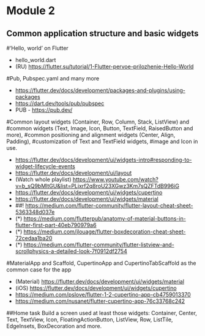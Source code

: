 # Module 2
## Common application structure and basic widgets

#‘Hello, world’ on Flutter
 - hello_world.dart
 - (RU) https://flutter.su/tutorial/1-Flutter-pervoe-prilozhenie-Hello-World
 
#Pub, Pubspec.yaml and many more
 - https://flutter.dev/docs/development/packages-and-plugins/using-packages
 - https://dart.dev/tools/pub/pubspec
 - PUB - https://pub.dev/
 
#Common layout widgets (Container, Row, Column, Stack, ListView) and 
#common widgets (Text, Image, Icon, Button, TextField, RaisedButton and more),
#common positioning and alignment widgets (Center, Align, Padding),
#customization of Text and TextField widgets,
#image and Icon in use.
 - https://flutter.dev/docs/development/ui/widgets-intro#responding-to-widget-lifecycle-events
 - https://flutter.dev/docs/development/ui/layout
 - (Watch whole playlist) https://www.youtube.com/watch?v=b_sQ9bMltGU&list=PLjxrf2q8roU23XGwz3Km7sQZFTdB996iG
 - https://flutter.dev/docs/development/ui/widgets/cupertino
 - https://flutter.dev/docs/development/ui/widgets/material
 - ##! https://medium.com/flutter-community/flutter-layout-cheat-sheet-5363348d037e
 - (*) https://medium.com/flutterpub/anatomy-of-material-buttons-in-flutter-first-part-40eb790979a6
 - (*) https://medium.com/jlouage/flutter-boxdecoration-cheat-sheet-72cedaa1ba20
 - (*) https://medium.com/flutter-community/flutter-listview-and-scrollphysics-a-detailed-look-7f0912df2754
 
  
#MaterialApp and Scaffold, CupertinoApp and CupertinoTabScaffold as the common case for the app
 - (Material) https://flutter.dev/docs/development/ui/widgets/material
 - (iOS) https://flutter.dev/docs/development/ui/widgets/cupertino
 - https://medium.com/pslove/flutter-1-2-cupertino-app-cb4759013370
 - https://medium.com/nusanet/flutter-cupertino-app-76c33768c242
 
##Home task
Build a screen used at least those widgets:
Container, Center, Text, TextView, Icon, FloatingActionButton, ListView, Row,
ListTile, EdgeInsets, BoxDecoration and more.
